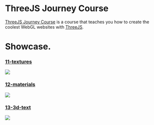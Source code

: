 # ThreeJS Journey Course

[ThreeJS Journey Course](https://threejs-journey.xyz/) is a course that teaches you how to create the coolest WebGL websites with [ThreeJS](https://threejs.org/).

# Showcase.
### [11-textures](https://threejs-journey-textures.netlify.app/)
![](https://i.imgur.com/kUUHLkt.png)

### [12-materials](https://threejs-journey-materials.netlify.app/)
![](https://i.imgur.com/i9aSFdV.jpg)

### [13-3d-text](https://threejs-journey-3d-text.netlify.app/)
![](https://i.imgur.com/l6qr5qO.png)
